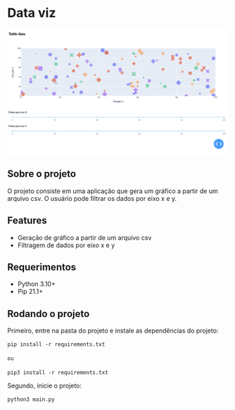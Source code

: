 # Data viz
![Alt text](./static/image.png)

## Sobre o projeto
O projeto consiste em uma aplicação que gera um gráfico a partir de um arquivo csv. O usuário pode filtrar os dados por eixo x e y.
## Features
- Geração de gráfico a partir de um arquivo csv
- Filtragem de dados por eixo x e y
## Requerimentos
- Python 3.10+
- Pip 21.1+
## Rodando o projeto
Primeiro, entre na pasta do projeto e instale as dependências do projeto:
```
pip install -r requirements.txt

ou

pip3 install -r requirements.txt
```

Segundo, inicie o projeto:
```
python3 main.py

```